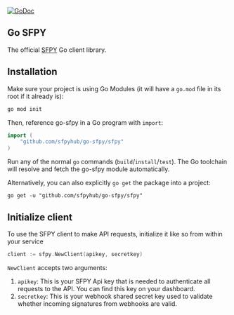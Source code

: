 [![GoDoc](http://img.shields.io/badge/godoc-reference-blue.svg)](http://godoc.org/github.com/sfpyhub/go-sfpy)

## Go SFPY

The official [SFPY](https://sfpy.co) Go client library.

## Installation

Make sure your project is using Go Modules (it will have a `go.mod` file in its root if it already is):

``` sh
go mod init
```

Then, reference go-sfpy in a Go program with `import`:

``` go
import (
    "github.com/sfpyhub/go-sfpy/sfpy"
)
```

Run any of the normal `go` commands (`build`/`install`/`test`). The Go
toolchain will resolve and fetch the go-sfpy module automatically.

Alternatively, you can also explicitly `go get` the package into a project:

```
go get -u "github.com/sfpyhub/go-sfpy/sfpy"
```

## Initialize client

To use the SFPY client to make API requests, initialize it like so from within your service

```go
client := sfpy.NewClient(apikey, secretkey)
```

`NewClient` accepts two arguments:
1. `apikey`: This is your SFPY Api key that is needed to authenticate all requests to the API. You can find this key on your dashboard.
2. `secretkey`: This is your webhook shared secret key used to validate whether incoming signatures from webhooks are valid.